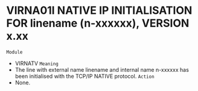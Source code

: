# VIRNA01I NATIVE IP INITIALISATION FOR linename (n-xxxxxx), VERSION x.xx
`Module`
- VIRNATV
`Meaning`
- The line with external name linename and internal name n-xxxxxx has been initialised with the TCP/IP NATIVE protocol.
`Action`
- None.
